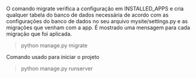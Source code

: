 O comando migrate verifica a configuração em INSTALLED_APPS e cria qualquer tabela do banco de dados necessária de acordo com as configurações do banco de dados no seu arquivo mysite/settings.py e as migrações que venham com a app. É mostrado uma mensagem para cada migração que foi aplicada. 
> python manage.py migrate

Comando usado para iniciar o projeto
> python manage.py runserver
